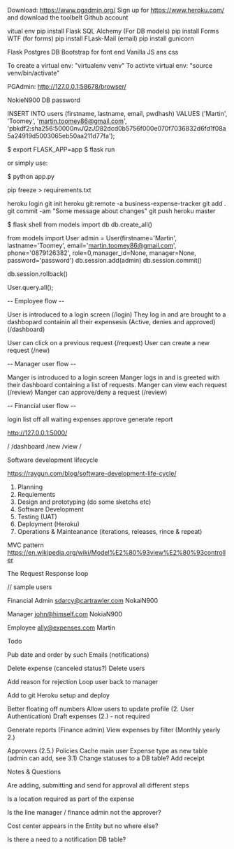 

<!-- PREREQUISITES: -->

Download: https://www.pgadmin.org/
Sign up for https://www.heroku.com/ and download the toolbelt
Github account

<!--- Python Libraries used -->

vitual env
pip install Flask SQL Alchemy (For DB models)
pip install Forms WTF (for forms)
pip install FLask-Mail (email)
pip install gunicorn


<!-- TECHNOLOGY USED -->

Flask
Postgres DB
Bootstrap for font end
Vanilla JS ans css


<!--- VIRTUAL ENVIROMENT SETUP -->
<!-- ON MAC/Linux -->
To create a virtual env: "virtualenv venv"
To activte virtual env: "source venv/bin/activate"

<!-- DATABASE INFO -->

PGAdmin: http://127.0.0.1:58678/browser/

NokieN900 DB password

<!--  Query to create the master user in PGAdmin -->

INSERT INTO users (firstname, lastname, email, pwdhash)
VALUES ('Martin', 'Toomey', 'martin.toomey86@gmail.com', 'pbkdf2:sha256:50000$nvJQzJD8$2dcd0b5756f000e070f7036832d6fd1f08a5a24919d5003065eb50aa211d77fa');

<!-- RUNNNG APPLICIATION -->

$ export FLASK_APP=app
$ flask run

or simply use:

$ python app.py

<!--Create a requirment.txt file  -->
pip freeze > requirements.txt

<!--Heroku set up  -->
heroku login
git init
heroku git:remote -a business-expense-tracker
git add .
git commit -am "Some message about changes"
git push heroku master


<!-- Shell -->
$ flask shell
from models import db
db.create_all()

<!--- Create new user -->
from models import User
admin = User(firstname='Martin', lastname='Toomey', email='martin.toomey86@gmail.com', phone='0879126382', role=0,manager_id=None, manager=None, password='password')
db.session.add(admin)
db.session.commit()

<!-- If running into issues use:  -->
db.session.rollback()


<!-- ORM Queries -->
User.query.all();


<!-- APP STORYBOARD --->

--  Employee flow --

User is introduced to a login screen (/login)
They log in and are brought to a dashbopard containin all their expensesis (Active, denies and approved) (/dashboard)

User can click on a previous request (/request)
User can create a new request (/new)


-- Manager user flow --

Manger is introduced to a login screen
Manger logs in and is greeted with their dashboard containing a list of requests.
Manger can view each request (/review)
Manger can approve/deny a request (/review)


-- Financial user flow --

login
list off all waiting expenses
approve
generate report


<!-- URLS -->

http://127.0.0.1:5000/

/
/dashboard
/new
/view
/


Software development lifecycle

https://raygun.com/blog/software-development-life-cycle/

1. Planning
2. Requiements
3. Design and prototyping (do some sketchs etc)
4. Software Development
5. Testing (UAT)
6. Deployment (Heroku)
7. Operations & Mainteanance (iterations, releases, rince & repeat)

MVC pattern https://en.wikipedia.org/wiki/Model%E2%80%93view%E2%80%93controller

The Request Response loop

// sample users

Financial Admin
sdarcy@cartrawler.com
NokaiN900

Manager
john@himself.com
NokiaN900

Employee
ally@expenses.com
Martin


Todo

Pub date and order by such
Emails (notifications)

Delete expense (canceled status?)
Delete users

Add reason for rejection
Loop user back to manager


Add to git
Heroku setup and deploy


Better floating off numbers
Allow users to update profile (2. User Authentication)
Draft expenses (2.) - not required

Generate reports (Finance admin)
View expenses by filter (Monthly yearly 2.)

Approvers (2.5.)
Policies
Cache main user
Expense type as new table (admin can add, see 3.1)
Change statuses to a DB table?
Add receipt



Notes & Questions

Are adding, submitting and send for approval all different steps

Is a location required as part of the expense

Is the line manager / finance admin not the approver?

Cost center appears in the Entity but no where else?

Is there a need to a notification DB table?
